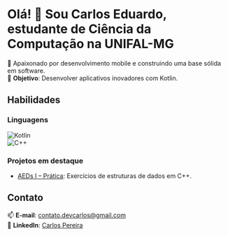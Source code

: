 # Olá! 👋 Sou Carlos Eduardo, estudante de Ciência da Computação na UNIFAL-MG

🚀 Apaixonado por desenvolvimento mobile e construindo uma base sólida em software.  
🔭 **Objetivo**: Desenvolver aplicativos inovadores com Kotlin.  

## Habilidades  
### Linguagens  
![Kotlin](https://img.shields.io/badge/Kotlin-0095D5?style=flat&logo=kotlin&logoColor=white)  
![C++](https://img.shields.io/badge/C++-00599C?style=flat&logo=c%2B%2B&logoColor=white)  

### Projetos em destaque  
- [AEDs I – Prática](https://github.com/pereira-devcarlos/aeds1): Exercícios de estruturas de dados em C++.  

## Contato  
📫 **E-mail**: contato.devcarlos@gmail.com  
🔗 **LinkedIn**: [Carlos Pereira](https://www.linkedin.com/in/contatodevcarlos/)  
